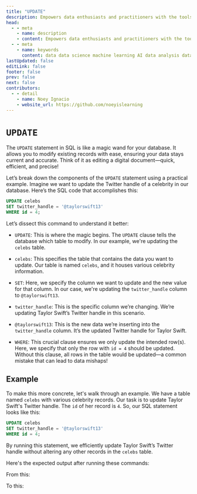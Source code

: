```yaml
---
title: "UPDATE"
description: Empowers data enthusiasts and practitioners with the tools and knowledge to unlock the potential of data.
head:
  - - meta
    - name: description
    - content: Empowers data enthusiasts and practitioners with the tools and knowledge to unlock the potential of data.
  - - meta
    - name: keywords
      content: data data science machine learning AI data analysis data-driven data enthusiasts data practitioners
lastUpdated: false
editLink: false
footer: false
prev: false
next: false
contributors:
  - - detail
    - name: Noey Ignacio
    - website_url: https://github.com/noeyislearning
---
```


# `UPDATE`

The `UPDATE` statement in SQL is like a magic wand for your database. It allows you to modify existing records with ease, ensuring your data stays current and accurate. Think of it as editing a digital document—quick, efficient, and precise!

Let’s break down the components of the `UPDATE` statement using a practical example. Imagine we want to update the Twitter handle of a celebrity in our database. Here’s the SQL code that accomplishes this:

```sql :line-numbers
UPDATE celebs
SET twitter_handle = '@taylorswift13'
WHERE id = 4;
```

Let’s dissect this command to understand it better:

- `UPDATE`: This is where the magic begins. The `UPDATE` clause tells the database which table to modify. In our example, we're updating the `celebs` table.

- `celebs`: This specifies the table that contains the data you want to update. Our table is named `celebs`, and it houses various celebrity information.

- `SET`: Here, we specify the column we want to update and the new value for that column. In our case, we're updating the `twitter_handle` column to `@taylorswift13`.

- `twitter_handle`: This is the specific column we’re changing. We’re updating Taylor Swift’s Twitter handle in this scenario.

- `@taylorswift13`: This is the new data we’re inserting into the `twitter_handle` column. It’s the updated Twitter handle for Taylor Swift.

- `WHERE`: This crucial clause ensures we only update the intended row(s). Here, we specify that only the row with `id = 4` should be updated. Without this clause, all rows in the table would be updated—a common mistake that can lead to data mishaps!

## Example

To make this more concrete, let's walk through an example. We have a table named `celebs` with various celebrity records. Our task is to update Taylor Swift's Twitter handle. The `id` of her record is `4`. So, our SQL statement looks like this:

```sql :line-numbers
UPDATE celebs
SET twitter_handle = '@taylorswift13'
WHERE id = 4;
```

By running this statement, we efficiently update Taylor Swift’s Twitter handle without altering any other records in the `celebs` table.

Here's the expected output after running these commands:

From this:

<!--@include: ../../_includes/tables/query-results-from-alter.md-->

To this:

<!--@include: ../../_includes/tables/query-results-from-update.md-->
